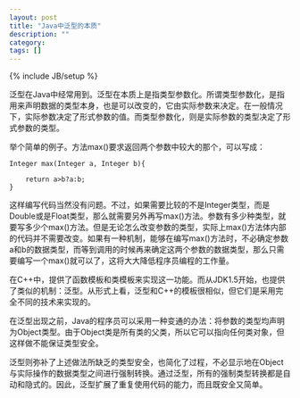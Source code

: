 ```yaml
---
layout: post
title: "Java中泛型的本质"
description: ""
category: 
tags: []
---
```

{% include JB/setup %}

泛型在Java中经常用到。泛型在本质上是指类型参数化。所谓类型参数化，是指用来声明数据的类型本身，也是可以改变的，它由实际参数来决定。在一般情况下，实际参数决定了形式参数的值。而类型参数化，则是实际参数的类型决定了形式参数的类型。
 
举个简单的例子。方法max()要求返回两个参数中较大的那个，可以写成：

    Integer max(Integer a, Integer b){
	
   		return a>b?a:b;
	}

这样编写代码当然没有问题。不过，如果需要比较的不是Integer类型，而是Double或是Float类型，那么就需要另外再写max()方法。参数有多少种类型，就要写多少个max()方法。但是无论怎么改变参数的类型，实际上max()方法体内部的代码并不需要改变。如果有一种机制，能够在编写max()方法时，不必确定参数a和b的数据类型，而等到调用的时候再来确定这两个参数的数据类型，那么只需要编写一个max()就可以了，这将大大降低程序员编程的工作量。
 
在C++中，提供了函数模板和类模板来实现这一功能。而从JDK1.5开始，也提供了类似的机制：泛型。从形式上看，泛型和C++的模板很相似，但它们是采用完全不同的技术来实现的。
 
在泛型出现之前，Java的程序员可以采用一种变通的办法：将参数的类型均声明为Object类型。由于Object类是所有类的父类，所以它可以指向任何类对象，但这样做不能保证类型安全。
 
泛型则弥补了上述做法所缺乏的类型安全，也简化了过程，不必显示地在Object与实际操作的数据类型之间进行强制转换。通过泛型，所有的强制类型转换都是自动和隐式的。因此，泛型扩展了重复使用代码的能力，而且既安全又简单。